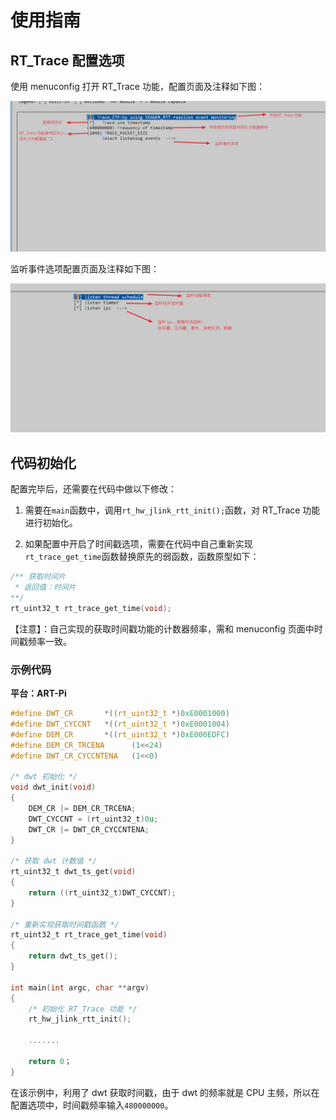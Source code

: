 # 使用指南

## RT_Trace 配置选项

使用 menuconfig 打开 RT_Trace 功能，配置页面及注释如下图：

![配置页面](./figures/1.png)

监听事件选项配置页面及注释如下图：

![监听页面](./figures/2.png)

## 代码初始化

配置完毕后，还需要在代码中做以下修改：
1. 需要在`main`函数中，调用`rt_hw_jlink_rtt_init();`函数，对 RT_Trace 功能进行初始化。

2. 如果配置中开启了时间戳选项，需要在代码中自己重新实现`rt_trace_get_time`函数替换原先的弱函数，函数原型如下：

```c
/** 获取时间片
 * 返回值：时间片
**/
rt_uint32_t rt_trace_get_time(void);
```

【注意】：自己实现的获取时间戳功能的计数器频率，需和 menuconfig 页面中时间戳频率一致。

### 示例代码

**平台：ART-Pi**

```c
#define DWT_CR       *((rt_uint32_t *)0xE0001000)
#define DWT_CYCCNT   *((rt_uint32_t *)0xE0001004)
#define DEM_CR       *((rt_uint32_t *)0xE000EDFC)
#define DEM_CR_TRCENA      (1<<24)
#define DWT_CR_CYCCNTENA   (1<<0)

/* dwt 初始化 */
void dwt_init(void)
{
    DEM_CR |= DEM_CR_TRCENA;
    DWT_CYCCNT = (rt_uint32_t)0u;
    DWT_CR |= DWT_CR_CYCCNTENA;
}

/* 获取 dwt 计数值 */
rt_uint32_t dwt_ts_get(void)
{
    return ((rt_uint32_t)DWT_CYCCNT);
}

/* 重新实现获取时间戳函数 */
rt_uint32_t rt_trace_get_time(void)
{
    return dwt_ts_get();
}

int main(int argc, char **argv)
{
	/* 初始化 RT_Trace 功能 */
	rt_hw_jlink_rtt_init();
	
	.......
	
	return 0；
}
```

在该示例中，利用了 dwt 获取时间戳，由于 dwt 的频率就是 CPU 主频，所以在配置选项中，时间戳频率输入`480000000`。
